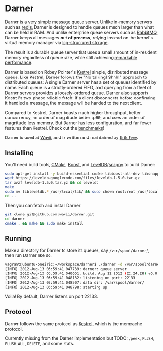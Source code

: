 # Darner

Darner is a very simple message queue server.  Unlike in-memory servers such as [redis](http://redis.io/), Darner is
designed to handle queues much larger than what can be held in RAM.  And unlike enterprise queue servers such as
[RabbitMQ](http://www.rabbitmq.com/), Darner keeps all messages **out of process**, relying instead on the kernel's
virtual memory manager via [log-structured storage](https://code.google.com/p/leveldb/).

The result is a durable queue server that uses a small amount of in-resident memory regardless of queue size, while
still achieving [remarkable performance](/wavii/darner/blob/master/docs/benchmarks.md).

Darner is based on Robey Pointer's [Kestrel](/robey/kestrel) simple, distributed message queue.  Like Kestrel, Darner
follows the "No talking! Shhh!" approach to distributed queues:  A single Darner server has a set of queues identified
by name.  Each queue is a strictly-ordered FIFO, and querying from a fleet of Darner servers provides a loosely-ordered
queue.  Darner also supports Kestrel's two-phase reliable fetch: if a client disconnects before confirming it handled
a message, the message will be handed to the next client.

Compared to Kestrel, Darner boasts much higher throughput, better concurrency, an order of magnitude better tp99, and
uses an order of magnitude less memory.  But Darner has less configuration, and far fewer features than Kestrel. Check
out the [benchmarks](/wavii/darner/blob/master/docs/benchmarks.md)!

Darner is used at [Wavii](http://wavii.com/), and is written and maintained by [Erik Frey](/erikfrey).

## Installing

You'll need build tools, [CMake](http://www.cmake.org/), [Boost](http://www.boost.org/), and
[LevelDB](https://code.google.com/p/leveldb/)/[snappy](https://code.google.com/p/snappy/) to build Darner:

```bash
sudo apt-get install -y build-essential cmake libboost-all-dev libsnappy-dev
wget https://leveldb.googlecode.com/files/leveldb-1.5.0.tar.gz
tar xvzf leveldb-1.5.0.tar.gz && cd leveldb
make
sudo mv libleveldb.* /usr/local/lib/ && sudo chown root:root /usr/local/lib/libleveldb.*
cd ..
```

Then you can fetch and install Darner:

```bash
git clone git@github.com:wavii/darner.git
cd darner
cmake . && make && sudo make install
```

## Running

Make a directory for Darner to store its queues, say `/var/spool/darner/`, then run Darner like so.

```bash
vagrant@ubuntu-oneiric:~/workspace/darner$ ./darner -d /var/spool/darner/
[INFO] 2012-Aug-13 03:59:41.047739: darner: queue server
[INFO] 2012-Aug-13 03:59:41.048051: build: Aug 12 2012 (22:24:28) v0.0.1 (c) Wavii, Inc.
[INFO] 2012-Aug-13 03:59:41.048132: listening on port: 22133
[INFO] 2012-Aug-13 03:59:41.048507: data dir: /var/spool/darner/
[INFO] 2012-Aug-13 03:59:41.048798: starting up
```

Voila!  By default, Darner listens on port 22133.

## Protocol

Darner follows the same protocol as [Kestrel](/robey/kestrel/blob/master/docs/guide.md#memcache), which is the memcache
protocol.

Currently missing from the Darner implementation but TODO: `/peek`, `FLUSH`, `FLUSH_ALL`, `DELETE`, and some stats.
